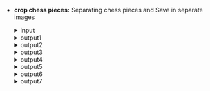 
- **crop chess pieces:** Separating chess pieces and Save in separate images
  <details>
    <summary>input</summary>
    <br>
    <img src="https://github.com/hoseindamavandi/Image-Processing/blob/main/02-%20Mathematical%20Operations%20on%20Images/crop%20chess%20pieces/chess%20pieces.jpg?raw=true" width="350" title="chess pieces.jpg">

  </details>
  <details>
    <summary>output1</summary>
    <br>
    <img src="https://github.com/hoseindamavandi/Image-Processing/blob/main/02-%20Mathematical%20Operations%20on%20Images/crop%20chess%20pieces/chesspieces0.jpg?raw=true" width="50" title="chesspieces0.jpg">

  </details>
  
    <details>
    <summary>output2</summary>
    <br>
    <img src="https://github.com/hoseindamavandi/Image-Processing/blob/main/02-%20Mathematical%20Operations%20on%20Images/crop%20chess%20pieces/chesspieces1.jpg?raw=true" width="50" title="chesspieces1.jpg">

  </details>
  <details>
    <summary>output3</summary>
    <br>
    <img src="https://github.com/hoseindamavandi/Image-Processing/blob/main/02-%20Mathematical%20Operations%20on%20Images/crop%20chess%20pieces/chesspieces2.jpg?raw=true" width="50" title="ichesspieces2.jpg">

  </details>

  <details>
    <summary>output4</summary>
    <br>
    <img src="https://github.com/hoseindamavandi/Image-Processing/blob/main/02-%20Mathematical%20Operations%20on%20Images/crop%20chess%20pieces/chesspieces3.jpg?raw=true" width="50" title="chesspieces3.jpg">

  </details>

  <details>
    <summary>output5</summary>
    <br>
    <img src="https://github.com/hoseindamavandi/Image-Processing/blob/main/02-%20Mathematical%20Operations%20on%20Images/crop%20chess%20pieces/chesspieces4.jpg?raw=true" width="50" title="chesspieces4.jpg">

  </details>

  <details>
    <summary>output6</summary>
    <br>
    <img src="https://github.com/hoseindamavandi/Image-Processing/blob/main/02-%20Mathematical%20Operations%20on%20Images/crop%20chess%20pieces/chesspieces5.jpg?raw=true" width="50" title="chesspieces5.jpg">

  </details>

  <details>
    <summary>output7</summary>
    <br>
    <img src="https://github.com/hoseindamavandi/Image-Processing/blob/main/02-%20Mathematical%20Operations%20on%20Images/crop%20chess%20pieces/chesspieces6.jpg?raw=true" width="50" title="chesspieces6.jpg">

  </details>